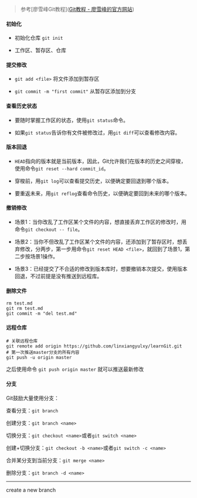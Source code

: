 > 参考[廖雪峰Git教程]([Git教程 - 廖雪峰的官方网站](https://www.liaoxuefeng.com/wiki/896043488029600))

#### 初始化

- 初始化仓库 `git init`

- 工作区、暂存区、仓库

#### 提交修改

- `git add <file>` 将文件添加到暂存区

- `git commit -m "first commit"` 从暂存区添加到分支

#### 查看历史状态

- 要随时掌握工作区的状态，使用`git status`命令。

- 如果`git status`告诉你有文件被修改过，用`git diff`可以查看修改内容。

#### 版本回退

- `HEAD`指向的版本就是当前版本，因此，Git允许我们在版本的历史之间穿梭，使用命令`git reset --hard commit_id`。

- 穿梭前，用`git log`可以查看提交历史，以便确定要回退到哪个版本。

- 要重返未来，用`git reflog`查看命令历史，以便确定要回到未来的哪个版本。

#### 撤销修改

- 场景1：当你改乱了工作区某个文件的内容，想直接丢弃工作区的修改时，用命令`git checkout -- file`。

- 场景2：当你不但改乱了工作区某个文件的内容，还添加到了暂存区时，想丢弃修改，分两步，第一步用命令`git reset HEAD <file>`，就回到了场景1，第二步按场景1操作。

- 场景3：已经提交了不合适的修改到版本库时，想要撤销本次提交，使用版本回退，不过前提是没有推送到远程库。

#### 删除文件

```
rm test.md
git rm test.md
git commit -m "del test.md"
```

#### 远程仓库

```
# 关联远程仓库
git remote add origin https://github.com/linxiangyulxy/learnGit.git
# 第一次推送master分支的所有内容
git push -u origin master
```

之后使用命令 `git push origin master` 就可以推送最新修改

#### 分支

Git鼓励大量使用分支：

查看分支：`git branch`

创建分支：`git branch <name>`

切换分支：`git checkout <name>`或者`git switch <name>`

创建+切换分支：`git checkout -b <name>`或者`git switch -c <name>`

合并某分支到当前分支：`git merge <name>`

删除分支：`git branch -d <name>`

----

create a new branch

